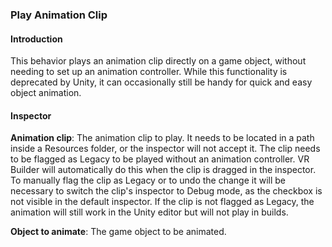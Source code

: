 ### Play Animation Clip

#### Introduction
This behavior plays an animation clip directly on a game object, without needing to set up an animation controller. While this functionality is deprecated by Unity, it can occasionally still be handy for quick and easy object animation.

#### Inspector

**Animation clip**: The animation clip to play. It needs to be located in a path inside a Resources folder, or the inspector will not accept it. The clip needs to be flagged as Legacy to be played without an animation controller. VR Builder will automatically do this when the clip is dragged in the inspector. To manually flag the clip as Legacy or to undo the change it will be necessary to switch the clip's inspector to Debug mode, as the checkbox is not visible in the default inspector. If the clip is not flagged as Legacy, the animation will still work in the Unity editor but will not play in builds.

**Object to animate**: The game object to be animated.
